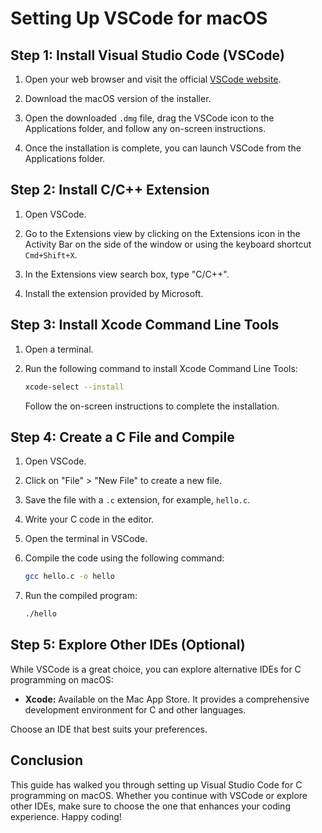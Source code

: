 # Setting Up VSCode for macOS

## Step 1: Install Visual Studio Code (VSCode)

1. Open your web browser and visit the official [VSCode website](https://code.visualstudio.com/).

2. Download the macOS version of the installer.

3. Open the downloaded `.dmg` file, drag the VSCode icon to the Applications folder, and follow any on-screen
   instructions.

4. Once the installation is complete, you can launch VSCode from the Applications folder.

## Step 2: Install C/C++ Extension

1. Open VSCode.

2. Go to the Extensions view by clicking on the Extensions icon in the Activity Bar on the side of the window or using
   the keyboard shortcut `Cmd+Shift+X`.

3. In the Extensions view search box, type "C/C++".

4. Install the extension provided by Microsoft.

## Step 3: Install Xcode Command Line Tools

1. Open a terminal.

2. Run the following command to install Xcode Command Line Tools:
   ```bash
   xcode-select --install
   ```

   Follow the on-screen instructions to complete the installation.

## Step 4: Create a C File and Compile

1. Open VSCode.

2. Click on "File" > "New File" to create a new file.

3. Save the file with a `.c` extension, for example, `hello.c`.

4. Write your C code in the editor.

5. Open the terminal in VSCode.

6. Compile the code using the following command:
   ```bash
   gcc hello.c -o hello
   ```

7. Run the compiled program:
   ```bash
   ./hello
   ```

## Step 5: Explore Other IDEs (Optional)

While VSCode is a great choice, you can explore alternative IDEs for C programming on macOS:

- **Xcode:** Available on the Mac App Store. It provides a comprehensive development environment for C and other
  languages.

Choose an IDE that best suits your preferences.

## Conclusion

This guide has walked you through setting up Visual Studio Code for C programming on macOS. Whether you continue with
VSCode or explore other IDEs, make sure to choose the one that enhances your coding experience. Happy coding!